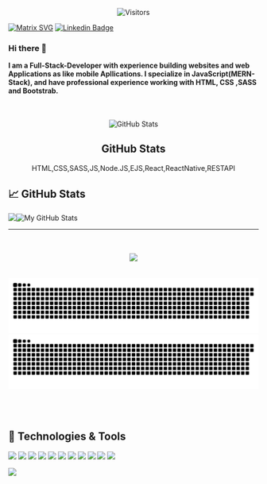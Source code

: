 <p align="center"><img src="https://gpvc.arturio.dev/HD111995" alt="Visitors"></a>

[![Matrix SVG](https://raw.githubusercontent.com/rodrigograca31/rodrigograca31/master/matrix.svg)](https://www.youtube.com/watch?v=SDkAGkd4NLc) 
[![Linkedin Badge](https://img.shields.io/badge/-LinkedIn-5ce1e6?style=flat-square&logo=Linkedin&logoColor=050a30&link=https://www.linkedin.com/in/hisham-diab/)](https://www.linkedin.com/in/hisham-diab/)
### Hi there 👋
**I am a Full-Stack-Developer with  experience building websites and web Applications as like mobile Apllications. I specialize in JavaScript(MERN-Stack), and have professional experience working with HTML, CSS ,SASS and Bootstrab.** <br/><br/><br/>
<p align="center">
 <img width="100px" src="https://res.cloudinary.com/anuraghazra/image/upload/v1594908242/logo_ccswme.svg" align="center" alt="GitHub Stats" />
 <h2 align="center">GitHub Stats</h2>
 <p align="center">HTML,CSS,SASS,JS,Node.JS,EJS,React,ReactNative,RESTAPI</p>
</p>

## &#x1f4c8; GitHub Stats
<img align="left" src="https://github-readme-stats.vercel.app/api/top-langs/?username=HD111995&theme=onedark&show_icons=true">
  <img align="center" src="https://github-readme-stats.vercel.app/api?username=HD111995&show_icons=true&line_height=27&count_private=true&title_color=ffffff&text_color=c9cacc&icon_color=2bbc8a&bg_color=1d1f21" alt="My GitHub Stats" />
  <hr/><br/><br/>
  <div align="center">
  <img src="https://github-profile-trophy.vercel.app/?username=HD111995&column=8&theme=onedark" />
</div>
<br/>
   
    
 
 ![github contribution grid snake animation](https://raw.githubusercontent.com/HD111995/AkshatRastogi-1nC0re/output/github-contribution-grid-snake-sissa.svg#gh-dark-mode-only)
![github contribution grid snake animation](https://raw.githubusercontent.com/HD111995/AkshatRastogi-1nC0re/output/github-contribution-grid-snake-sissa-white.svg#gh-light-mode-only)
 <br/><br/><br/><br/>
  
## 🔧 Technologies & Tools

![](https://img.shields.io/badge/Code-JavaScript-informational?style=flat&logo=javascript&logoColor=white&color=2bbc8a)
![](https://img.shields.io/badge/Shell-Bash-informational?style=flat&logo=gnu-bash&logoColor=white&color=2bbc8a)
![](https://img.shields.io/badge/Frontend-HTML-informational?style=flat&logo=gnu-bash&logoColor=white&color=2bbc8a)
![](https://img.shields.io/badge/CSS-SCSS-informational?style=flat&logo=gnu-bash&logoColor=white&color=2bbc8a)
![](https://img.shields.io/badge/Boot-strap-informational?style=flat&logo=gnu-bash&logoColor=white&color=2bbc8a)
![](https://img.shields.io/badge/JSFRAME-React-informational?style=flat&logo=gnu-bash&logoColor=white&color=2bbc8a)
![](https://img.shields.io/badge/CMS-WordPress-informational?style=flat&logo=gnu-bash&logoColor=white&color=2bbc8a)
![](https://img.shields.io/badge/Backend-Node.JS-informational?style=flat&logo=gnu-bash&logoColor=white&color=2bbc8a)
![](https://img.shields.io/badge/Package-npm-informational?style=flat&logo=gnu-bash&logoColor=white&color=2bbc8a)
![](https://img.shields.io/badge/VersionControl-GIT-informational?style=flat&logo=gnu-bash&logoColor=white&color=2bbc8a)
![](https://img.shields.io/badge/REST-API-informational?style=flat&logo=gnu-bash&logoColor=white&color=2bbc8a)


  
</div>
<img src="https://raw.githubusercontent.com/halfrost/halfrost/master/icons/header_.png">
